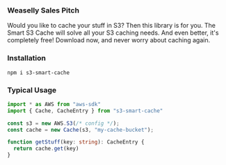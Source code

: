 ### Weaselly Sales Pitch
Would you like to cache your stuff in S3?  Then this library is for you.  The Smart S3 Cache will solve all your S3 caching needs.  And even better, it's completely free!  Download now, and never worry about caching again.

### Installation
```
npm i s3-smart-cache
```

### Typical Usage
```typescript
import * as AWS from "aws-sdk"
import { Cache, CacheEntry } from "s3-smart-cache"

const s3 = new AWS.S3(/* config */);
const cache = new Cache(s3, "my-cache-bucket");

function getStuff(key: string): CacheEntry {
  return cache.get(key)
}
```